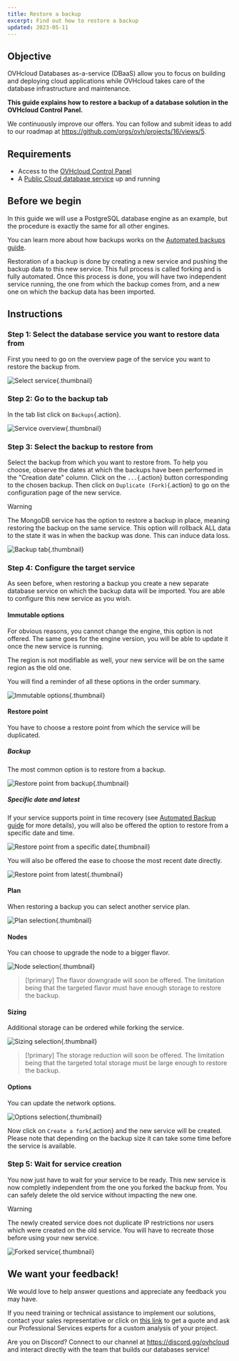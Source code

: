 ```yaml
---
title: Restore a backup
excerpt: Find out how to restore a backup
updated: 2023-05-11
---
```


## Objective

OVHcloud Databases as-a-service (DBaaS) allow you to focus on building and deploying cloud applications while OVHcloud takes care of the database infrastructure and maintenance. 

**This guide explains how to restore a backup of a database solution in the OVHcloud Control Panel.**

We continuously improve our offers. You can follow and submit ideas to add to our roadmap at <https://github.com/orgs/ovh/projects/16/views/5>.

## Requirements

- Access to the [OVHcloud Control Panel](https://www.ovh.com/auth/?action=gotomanager&from=https://www.ovh.pl/&ovhSubsidiary=pl)
- A [Public Cloud database service](https://www.ovhcloud.com/pl/public-cloud/databases/) up and running

## Before we begin

In this guide we will use a PostgreSQL database engine as an example, but the procedure is exactly the same for all other engines.

You can learn more about how backups works on the [Automated backups guide](/pages/public_cloud/public_cloud_databases/databases_05_automated_backups).

Restoration of a backup is done by creating a new service and pushing the backup data to this new service. This full process is called forking and is fully automated. Once this process is done, you will have two independent service running, the one from which the backup comes from, and a new one on which the backup data has been imported.

## Instructions

### Step 1: Select the database service you want to restore data from

First you need to go on the overview page of the service you want to restore the backup from.

![Select service](images/service-selection-20230331.png){.thumbnail}

### Step 2: Go to the backup tab

In the tab list click on `Backups`{.action}.

![Service overview](images/service-overview-20230331.png){.thumbnail}

### Step 3: Select the backup to restore from

Select the backup from which you want to restore from. To help you choose, observe the dates at which the backups have been performed in the "Creation date" column.
Click on the `...`{.action} button corresponding to the chosen backup. Then click on `Duplicate (Fork)`{.action} to go on the configuration page of the new service.

> [!warning]
> The MongoDB service has the option to restore a backup in place, meaning restoring the backup on the same service. This option will rollback ALL data to the state it was in when the backup was done. This can induce data loss.

![Backup tab](images/backup-tab-20230511.png){.thumbnail}

### Step 4: Configure the target service

As seen before, when restoring a backup you create a new separate database service on which the backup data will be imported. You are able to configure this new service as you wish.

#### Immutable options

For obvious reasons, you cannot change the engine, this option is not offered. The same goes for the engine version, you will be able to update it once the new service is running.

The region is not modifiable as well, your new service will be on the same region as the old one.

You will find a reminder of all these options in the order summary.

![Immutable options](images/immutable-options.png){.thumbnail}

#### Restore point

You have to choose a restore point from which the service will be duplicated.

##### **Backup**

The most common option is to restore from a backup.

![Restore point from backup](images/restore-point-selection-backup.png){.thumbnail}

##### Specific date and latest

If your service supports point in time recovery (see [Automated Backup guide](/pages/public_cloud/public_cloud_databases/databases_05_automated_backups) for more details), you will also be offered the option to restore from a specific date and time.

![Restore point from a specific date](images/restore-point-selection-date.png){.thumbnail}

You will also be offered the ease to choose the most recent date directly.

![Restore point from latest](images/restore-point-selection-latest.png){.thumbnail}

#### Plan

When restoring a backup you can select another service plan.

![Plan selection](images/plan-selection-20230331.png){.thumbnail}

#### Nodes

You can choose to upgrade the node to a bigger flavor.

![Node selection](images/node-selection-20230331.png){.thumbnail}

> [!primary]
> The flavor downgrade will soon be offered. The limitation being that the targeted flavor must have enough storage to restore the backup.

#### Sizing

Additional storage can be ordered while forking the service.

![Sizing selection](images/sizing-selection.png){.thumbnail}

> [!primary]
> The storage reduction will soon be offered. The limitation being that the targeted total storage must be large enough to restore the backup.

#### Options

You can update the network options.

![Options selection](images/option-selection-20230331.png){.thumbnail}

Now click on `Create a fork`{.action} and the new service will be created. Please note that depending on the backup size it can take some time before the service is available.

### Step 5: Wait for service creation

You now just have to wait for your service to be ready.
This new service is now completly independent from the one you forked the backup from. You can safely delete the old service without impacting the new one.

> [!warning]
> The newly created service does not duplicate IP restrictions nor users which were created on the old service. You will have to recreate those before using your new service.

![Forked service](images/forked-service-20230331.png){.thumbnail}

## We want your feedback!

We would love to help answer questions and appreciate any feedback you may have.

If you need training or technical assistance to implement our solutions, contact your sales representative or click on [this link](https://www.ovhcloud.com/pl/professional-services/) to get a quote and ask our Professional Services experts for a custom analysis of your project.

Are you on Discord? Connect to our channel at <https://discord.gg/ovhcloud> and interact directly with the team that builds our databases service!